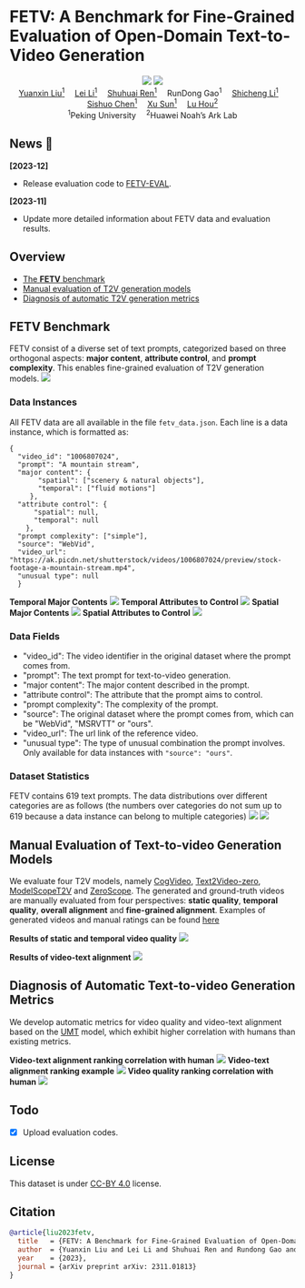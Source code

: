 # FETV: A Benchmark for Fine-Grained Evaluation of Open-Domain Text-to-Video Generation
<div align="center">
    <a href='https://arxiv.org/abs/2311.01813'><img src='https://img.shields.io/badge/ArXiv-2311.01813-red'></a>
    <a href='https://huggingface.co/datasets/lyx97/FETV'><img src='https://img.shields.io/badge/%F0%9F%A4%97%20Hugging%20Face-Dataset-blue'></a>
</div>

<div>
<div align="center">
    <a href='https://llyx97.github.io/' target='_blank'>Yuanxin Liu<sup>1</sup></a>&emsp;
    <a href='https://leili.site/' target='_blank'>Lei Li<sup>1</sup></a>&emsp;
    <a href='https://renshuhuai-andy.github.io/' target='_blank'>Shuhuai Ren<sup>1</sup></a>&emsp;
    RunDong Gao<sup>1</sup>&emsp;
    <a href='https://lscpku.github.io/' target='_blank'>Shicheng Li<sup>1</sup></a>&emsp;
    </br>
    <a href='https://pkucss.github.io/' target='_blank'>Sishuo Chen<sup>1</sup></a>&emsp;
    <a href='https://xusun.org/' target='_blank'>Xu Sun<sup>1</sup></a>&emsp;
    <a href='https://houlu369.github.io/' target='_blank'>Lu Hou<sup>2</sup></a>
</div>
<div>
<div align="center">
    <sup>1</sup>Peking University&emsp;
    <sup>2</sup>Huawei Noah’s Ark Lab
    
</div>

## News 🚀
**[2023-12]**
- Release evaluation code to [FETV-EVAL](https://github.com/llyx97/FETV-EVAL).    
    
**[2023-11]**
- Update more detailed information about FETV data and evaluation results.

## Overview
- [The **FETV** benchmark](#fetv)
- [Manual evaluation of T2V generation models](#manual_eval)
- [Diagnosis of automatic T2V generation metrics](#auto_eval)


## <span id="fetv"> FETV Benchmark </span>
FETV consist of a diverse set of text prompts, categorized based on three orthogonal aspects: **major content**, **attribute control**, and **prompt complexity**. This enables fine-grained evaluation of T2V generation models.
![](./Figures/categorization.png)

### Data Instances
All FETV data are all available in the file `fetv_data.json`. Each line is a data instance, which is formatted as:
```
{
  "video_id": "1006807024", 
  "prompt": "A mountain stream", 
  "major content": {
       "spatial": ["scenery & natural objects"], 
       "temporal": ["fluid motions"]
     }, 
  "attribute control": {
      "spatial": null, 
      "temporal": null
    }, 
  "prompt complexity": ["simple"], 
  "source": "WebVid", 
  "video_url": "https://ak.picdn.net/shutterstock/videos/1006807024/preview/stock-footage-a-mountain-stream.mp4",
  "unusual type": null
  }
```
**Temporal Major Contents**
![](./Figures/example_temporal_content.png)
**Temporal Attributes to Control**
![](./Figures/example_temporal_attribute.png)
**Spatial Major Contents**
![](./Figures/example_spatial_content.png)
**Spatial Attributes to Control**
![](./Figures/example_spatial_attribute.png)

### Data Fields
* "video_id": The video identifier in the original dataset where the prompt comes from.
* "prompt": The text prompt for text-to-video generation.
* "major content": The major content described in the prompt.
* "attribute control": The attribute that the prompt aims to control.
* "prompt complexity": The complexity of the prompt.
* "source": The original dataset where the prompt comes from, which can be "WebVid", "MSRVTT" or "ours".
* "video_url": The url link of the reference video.
* "unusual type": The type of unusual combination the prompt involves. Only available for data instances with `"source": "ours"`.

### Dataset Statistics
FETV contains 619 text prompts. The data distributions over different categories are as follows (the numbers over categories do not sum up to 619 because a data instance can belong to multiple categories)
![](./Figures/content_attribute_statistics.png)
![](./Figures/complexity_statistics.png)

## <span id="manual_eval"> Manual Evaluation of Text-to-video Generation Models </span>
We evaluate four T2V models, namely [CogVideo](https://github.com/THUDM/CogVideo), [Text2Video-zero](https://github.com/Picsart-AI-Research/Text2Video-Zero), [ModelScopeT2V](https://modelscope.cn/models/damo/text-to-video-synthesis/summary) and [ZeroScope](https://huggingface.co/cerspense/zeroscope_v2_576w). The generated and ground-truth videos are manually evaluated from four perspectives: **static quality**, **temporal quality**, **overall alignment** and **fine-grained alignment**. Examples of generated videos and manual ratings can be found [here](https://github.com/llyx97/FETV/tree/main/generated_video_examples)

**Results of static and temporal video quality**
![](./Figures/manual_result_quality.jpg)

**Results of video-text alignment**
![](./Figures/manual_result_alignment.jpg)

## <span id="auto_eval"> Diagnosis of Automatic Text-to-video Generation Metrics </span>
We develop automatic metrics for video quality and video-text alignment based on the [UMT](https://github.com/opengvlab/unmasked_teacher) model, which exhibit higher correlation with humans than existing metrics.

**Video-text alignment ranking correlation with human**
![](./Figures/alignment_rank_correlation.jpg)
**Video-text alignment ranking example**
![](./Figures/alignment_rank_example.jpg)
**Video quality ranking correlation with human**
![](./Figures/video_quality_rank_correlation.jpg)


## Todo
- [x] Upload evaluation codes.

## License
This dataset is under [CC-BY 4.0](https://creativecommons.org/licenses/by/4.0/) license.

## Citation
```bibtex
@article{liu2023fetv,
  title   = {FETV: A Benchmark for Fine-Grained Evaluation of Open-Domain Text-to-Video Generation},
  author  = {Yuanxin Liu and Lei Li and Shuhuai Ren and Rundong Gao and Shicheng Li and Sishuo Chen and Xu Sun and Lu Hou},
  year    = {2023},
  journal = {arXiv preprint arXiv: 2311.01813}
}
```
